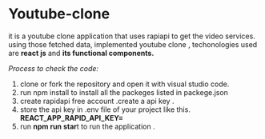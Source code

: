 # Youtube-clone

it is a youtube clone application that uses rapiapi to get the video services.
using those fetched data, implemented youtube clone ,
techonologies used are **react js** and **its functional components.**

_Process to check the code:_
  1. clone or fork the repository  and open it with visual studio code.
  2. run npm install to install all the packeges listed in packege.json
  3. create rapidapi free account .create a api key .
  4. store the api key in .env file of your project like this.
     **REACT_APP_RAPID_API_KEY=<your key>**
  6. run **npm run star**t to run the application .


